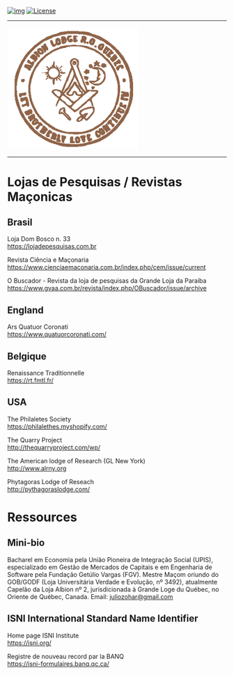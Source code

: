 <!-- ENTETE -->
[![img](https://img.shields.io/badge/Cycle%20de%20Vie-Édition-339999)](https://franc-maconnerie.ca)
[![License](https://img.shields.io/badge/Licence-MIT-blue)](LICENSE)

---

<div>
    <a target="_blank" href="https://franc-maconnerie.ca">
      <img src="images/logo.png" alt="Julio Torres Freemasonry" width="300"/>
    </a>
</div>

--- 

<!-- FIN ENTETE -->

# Lojas de Pesquisas / Revistas Maçonicas 

## Brasil 
Loja Dom Bosco n. 33    
https://lojadepesquisas.com.br

Revista Ciência e Maçonaria    
https://www.cienciaemaconaria.com.br/index.php/cem/issue/current

O Buscador - Revista da loja de pesquisas da Grande Loja da Paraiba      
https://www.gvaa.com.br/revista/index.php/OBuscador/issue/archive

## England 
Ars Quatuor Coronati   
https://www.quatuorcoronati.com/

## Belgique 
Renaissance Traditionnelle   
https://rt.fmtl.fr/ 

## USA 
The Philaletes Society   
https://philalethes.myshopify.com/  

The Quarry Project   
http://thequarryproject.com/wp/

The American lodge of Research (GL New York)   
http://www.alrny.org 

Phytagoras Lodge of Reseach   
http://pythagoraslodge.com/


# Ressources 

## Mini-bio 
Bacharel em Economia pela União Pioneira de Integração Social (UPIS), especializado em Gestão de Mercados de Capitais e em Engenharia de Software pela Fundação Getúlio Vargas (FGV). Mestre Maçom oriundo do GOB/GODF (Loja Universitária Verdade e Evolução, nº 3492), atualmente Capelão da Loja Albion nº 2, jurisdicionada à Grande Loge du Québec, no Oriente de Québec, Canada. Email: juliozohar@gmail.com

## ISNI International Standard Name Identifier 
Home page ISNI Institute   
https://isni.org/

Registre de nouveau record par la BANQ  
https://isni-formulaires.banq.qc.ca/
## 